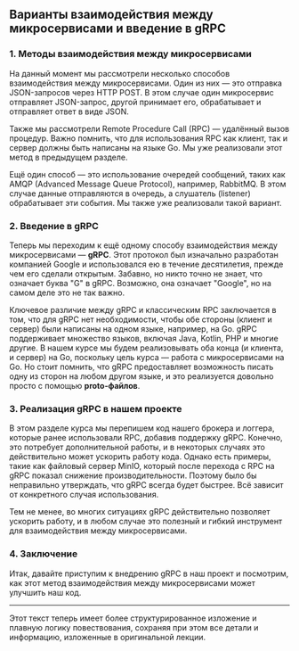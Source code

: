 ## Варианты взаимодействия между микросервисами и введение в gRPC

### 1. Методы взаимодействия между микросервисами
На данный момент мы рассмотрели несколько способов взаимодействия между микросервисами. Один из них — это отправка JSON-запросов через HTTP POST. В этом случае один микросервис отправляет JSON-запрос, другой принимает его, обрабатывает и отправляет ответ в виде JSON. 

Также мы рассмотрели Remote Procedure Call (RPC) — удалённый вызов процедур. Важно помнить, что для использования RPC как клиент, так и сервер должны быть написаны на языке Go. Мы уже реализовали этот метод в предыдущем разделе.

Ещё один способ — это использование очередей сообщений, таких как AMQP (Advanced Message Queue Protocol), например, RabbitMQ. В этом случае данные отправляются в очередь, а слушатель (listener) обрабатывает эти события. Мы также уже реализовали такой вариант.

### 2. Введение в gRPC
Теперь мы переходим к ещё одному способу взаимодействия между микросервисами — **gRPC**. Этот протокол был изначально разработан компанией Google и использовался ею в течение десятилетия, прежде чем его сделали открытым. Забавно, но никто точно не знает, что означает буква "G" в gRPC. Возможно, она означает "Google", но на самом деле это не так важно.

Ключевое различие между gRPC и классическим RPC заключается в том, что для gRPC нет необходимости, чтобы обе стороны (клиент и сервер) были написаны на одном языке, например, на Go. gRPC поддерживает множество языков, включая Java, Kotlin, PHP и многие другие. В нашем курсе мы будем реализовывать оба конца (и клиента, и сервер) на Go, поскольку цель курса — работа с микросервисами на Go. Но стоит помнить, что gRPC предоставляет возможность писать одну из сторон на любом другом языке, и это реализуется довольно просто с помощью **proto-файлов**.

### 3. Реализация gRPC в нашем проекте
В этом разделе курса мы перепишем код нашего брокера и логгера, которые ранее использовали RPC, добавив поддержку gRPC. Конечно, это потребует дополнительной работы, и в некоторых случаях это действительно может ускорить работу кода. Однако есть примеры, такие как файловый сервер MinIO, который после перехода с RPC на gRPC показал снижение производительности. Поэтому было бы неправильно утверждать, что gRPC всегда будет быстрее. Всё зависит от конкретного случая использования.

Тем не менее, во многих ситуациях gRPC действительно позволяет ускорить работу, и в любом случае это полезный и гибкий инструмент для взаимодействия между микросервисами.

### 4. Заключение
Итак, давайте приступим к внедрению gRPC в наш проект и посмотрим, как этот метод взаимодействия между микросервисами может улучшить наш код.

--- 

Этот текст теперь имеет более структурированное изложение и плавную логику повествования, сохраняя при этом все детали и информацию, изложенные в оригинальной лекции.
